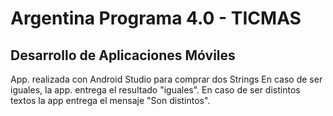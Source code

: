 # Argentina Programa 4.0 - TICMAS
## Desarrollo de Aplicaciones Móviles

App. realizada con Android Studio para comprar dos Strings
En caso de ser iguales, la app. entrega el resultado "iguales". En caso de ser distintos textos la app entrega el mensaje "Son distintos".

